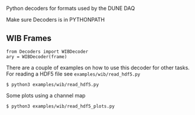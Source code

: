 # 
Python decoders for formats used by the DUNE DAQ

Make sure Decoders is in PYTHONPATH

## WIB Frames

```
from Decoders import WIBDecoder
ary = WIBDecoder(frame)
```

There are a couple of examples on how to use this decoder for other tasks. For reading a HDF5 file see `examples/wib/read_hdf5.py`
```
$ python3 examples/wib/read_hdf5.py
```

Some plots using a channel map
```
$ python3 examples/wib/read_hdf5_plots.py
```
